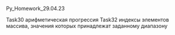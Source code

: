 Py_Homework_29.04.23

Task30 арифметическая прогрессия
Task32 индексы элементов массива, значения которых принадлежат заданному диапазону
